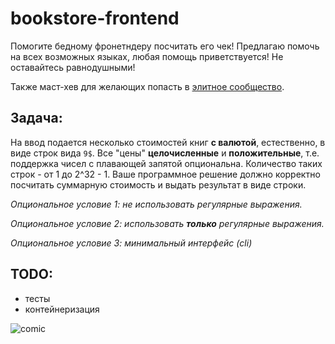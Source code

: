 # bookstore-frontend

Помогите бедному фронетндеру посчитать его чек!
Предлагаю помочь на всех возможных языках, любая помощь приветствуется! Не оставайтесь равнодушными!

Также маст-хев для желающих попасть в [элитное сообщество](https://t.me/itkpi_flood).

## Задача:
На ввод подается несколько стоимостей книг **с валютой**, естественно, в виде строк вида `9$`. Все "цены" **целочисленные** и **положительные**, т.е. поддержка чисел с плавающей запятой опциональна. Количество таких строк - от 1 до 2^32 - 1. Ваше программное решение должно корректно посчитать суммарную стоимость и выдать результат в виде строки. 

*Опциональное условие 1: не использовать регулярные выражения.* 

*Опциональное условие 2: использовать **только** регулярные выражения.*

*Опциональное условие 3: минимальный интерфейс (cli)*

## TODO:
- тесты
- контейнеризация

![comic](/bookstore.jpg)
